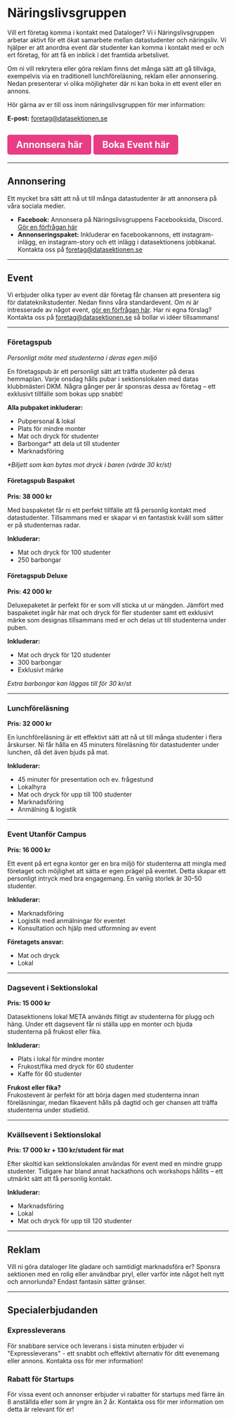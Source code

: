 # Näringslivsgruppen

Vill ert företag komma i kontakt med Dataloger? Vi i Näringslivsgruppen arbetar aktivt för ett ökat samarbete mellan datastudenter och näringsliv. Vi hjälper er att anordna event där studenter kan komma i kontakt med er och ert företag, för att få en inblick i det framtida arbetslivet.

Om ni vill rekrytera eller göra reklam finns det många sätt att gå tillväga, exempelvis via en traditionell lunchföreläsning, reklam eller annonsering. Nedan presenterar vi olika möjligheter där ni kan boka in ett event eller en annons.

Hör gärna av er till oss inom näringslivsgruppen för mer information:

**E-post:** [foretag@datasektionen.se](mailto:foretag@datasektionen.se)


## <a href="https://nlg.bz/annons" style="display: inline-block; padding: 10px 20px; background-color: #E83D84; color: white; text-align: center; text-decoration: none; border-radius: 5px;">Annonsera här</a>  <a href="https://nlg.bz/event" style="display: inline-block; padding: 10px 20px; background-color: #E83D84; color: white; text-align: center; text-decoration: none; border-radius: 5px;">Boka Event här</a>

---

## Annonsering

Ett mycket bra sätt att nå ut till många datastudenter är att annonsera på våra sociala medier. 

- **Facebook:** Annonsera på Näringslivsgruppens Facebooksida, Discord. [Gör en förfrågan här](https://docs.google.com/forms/d/e/1FAIpQLSckG6WdOWUJzq-wQZYSc600Ted_N6PY6QM5l65DILzeyPFZoA/viewform?usp=sf_link)
- **Annonseringspaket:** Inkluderar en facebookannons, ett instagram-inlägg, en instagram-story och ett inlägg i datasektionens jobbkanal. Kontakta oss på [foretag@datasektionen.se](mailto:foretag@datasektionen.se)

---

## Event

Vi erbjuder olika typer av event där företag får chansen att presentera sig för datateknikstudenter. Nedan finns våra standardevent. Om ni är intresserade av något event, [gör en förfrågan här](länk). Har ni egna förslag? Kontakta oss på [foretag@datasektionen.se](mailto:foretag@datasektionen.se) så bollar vi idéer tillsammans!

---
### Företagspub

*Personligt möte med studenterna i deras egen miljö*

En företagspub är ett personligt sätt att träffa studenter på deras hemmaplan. Varje onsdag hålls pubar i sektionslokalen med datas klubbmästeri DKM. Några gånger per år sponsras dessa av företag – ett exklusivt tillfälle som bokas upp snabbt!

**Alla pubpaket inkluderar:**

* Pubpersonal & lokal
* Plats för mindre monter
* Mat och dryck för studenter
* Barbongar* att dela ut till studenter
* Marknadsföring

*\*Biljett som kan bytas mot dryck i baren (värde 30 kr/st)*



#### Företagspub Baspaket
**Pris: 38 000 kr**

Med baspaketet får ni ett perfekt tillfälle att få personlig kontakt med datastudenter. Tillsammans med er skapar vi en fantastisk kväll som sätter er på studenternas radar.

**Inkluderar:**

* Mat och dryck för 100 studenter
* 250 barbongar


#### Företagspub Deluxe
**Pris: 42 000 kr**

Deluxepaketet är perfekt för er som vill sticka ut ur mängden. Jämfört med baspaketet ingår här mat och dryck för fler studenter samt ett exklusivt märke som designas tillsammans med er och delas ut till studenterna under puben.

**Inkluderar:**

* Mat och dryck för 120 studenter
* 300 barbongar
* Exklusivt märke

*Extra barbongar kan läggas till för 30 kr/st*

---
### Lunchföreläsning
**Pris: 32 000 kr**

En lunchföreläsning är ett effektivt sätt att nå ut till många studenter i flera årskurser. Ni får hålla en 45 minuters föreläsning för datastudenter under lunchen, då det även bjuds på mat.

**Inkluderar:**

* 45 minuter för presentation och ev. frågestund
* Lokalhyra
* Mat och dryck för upp till 100 studenter
* Marknadsföring
* Anmälning & logistik

---
### Event Utanför Campus
**Pris: 16 000 kr**

Ett event på ert egna kontor ger en bra miljö för studenterna att mingla med företaget och möjlighet att sätta er egen prägel på eventet. Detta skapar ett personligt intryck med bra engagemang. En vanlig storlek är 30-50 studenter.

**Inkluderar:**

* Marknadsföring
* Logistik med anmälningar för eventet
* Konsultation och hjälp med utformning av event

**Företagets ansvar:**

* Mat och dryck
* Lokal

---
### Dagsevent i Sektionslokal
**Pris: 15 000 kr**

Datasektionens lokal META används flitigt av studenterna för plugg och häng. Under ett dagsevent får ni ställa upp en monter och bjuda studenterna på frukost eller fika.

**Inkluderar:**
* Plats i lokal för mindre monter
* Frukost/fika med dryck för 60 studenter
* Kaffe för 60 studenter

**Frukost eller fika?**  
Frukostevent är perfekt för att börja dagen med studenterna innan föreläsningar, medan fikaevent hålls på dagtid och ger chansen att träffa studenterna under studietid.

---
### Kvällsevent i Sektionslokal
**Pris: 17 000 kr + 130 kr/student för mat**

Efter skoltid kan sektionslokalen användas för event med en mindre grupp studenter. Tidigare har bland annat hackathons och workshops hållits – ett utmärkt sätt att få personlig kontakt.

**Inkluderar:**

* Marknadsföring
* Lokal
* Mat och dryck för upp till 120 studenter

---

## Reklam

Vill ni göra dataloger lite gladare och samtidigt marknadsföra er? Sponsra sektionen med en rolig eller användbar pryl, eller varför inte något helt nytt och annorlunda? Endast fantasin sätter gränser.

---

## Specialerbjudanden

### Expressleverans
För snabbare service och leverans i sista minuten erbjuder vi "Expressleverans" - ett snabbt och effektivt alternativ för ditt evenemang eller annons. Kontakta oss för mer information!

### Rabatt för Startups
För vissa event och annonser erbjuder vi rabatter för startups med färre än 8 anställda eller som är yngre än 2 år. Kontakta oss för mer information om detta är relevant för er!
